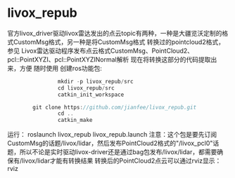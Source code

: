 # livox_repub
官方livox_driver驱动livox雷达发出的点云topic有两种，一种是大疆览沃定制的格式CustomMsg格式，另一种是将CustomMsg格式 转换过的pointcloud2格式，参见 Livox雷达驱动程序发布点云格式CustomMsg、PointCloud2、pcl::PointXYZI、pcl::PointXYZINormal解析 现在将转换这部分的代码提取出来，方便 随时使用
创建ros功能包:
```cpp
				mkdir -p livox_repub/src
				cd livox_repub/src
				catkin_init_workspace 

        git clone https://github.com/jianfee/livox_repub.git
				cd ..
				catkin_make
```
运行：
        roslaunch livox_repub livox_repub.launch
注意：这个包是要先订阅CustomMsg的话题/livox/lidar，然后发布PointCloud2格式的"/livox_pcl0"话题，所以不论是实时驱动livox-driver还是通过bag包发布/livox/lidar，都需要确保有/livox/lidar才能有转换结果
转换后的PointCloud2点云可以通过rviz显示：
        rviz
